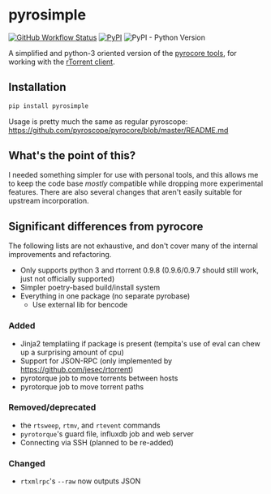 # pyrosimple

[![GitHub Workflow Status](https://img.shields.io/github/workflow/status/kannibalox/pyrosimple/Pylint)](https://github.com/kannibalox/pyrosimple/actions/workflows/pylint.yml)
[![PyPI](https://img.shields.io/pypi/v/pyrosimple)](https://pypi.org/project/pyrosimple/)
![PyPI -	Python Version](https://img.shields.io/pypi/pyversions/pyrosimple)

A simplified and python-3 oriented version of the [pyrocore tools](https://github.com/pyroscope/pyrocore), for working with the [rTorrent client](https://github.com/rakshasa/rtorrent).

## Installation

```bash
pip install pyrosimple
```

Usage is pretty much the same as regular pyroscope: https://github.com/pyroscope/pyrocore/blob/master/README.md

## What's the point of this?

I needed something simpler for use with personal tools, and this allows me to keep the code base *mostly* compatible while
dropping more experimental features. There are also several changes that aren't easily suitable for upstream incorporation.

## Significant differences from pyrocore

The following lists are not exhaustive, and don't cover many of the internal improvements and refactoring.

- Only supports python 3 and rtorrent 0.9.8 (0.9.6/0.9.7 should still work, just not officially supported)
- Simpler poetry-based build/install system
- Everything in one package (no separate pyrobase)
  - Use external lib for bencode

### Added
- Jinja2 templatiing if package is present (tempita's use of eval can chew up a surprising amount of cpu)
- Support for JSON-RPC (only implemented by https://github.com/jesec/rtorrent)
- pyrotorque job to move torrents between hosts
- pyrotorque job to move torrent paths

### Removed/deprecated
- the `rtsweep`, `rtmv`, and `rtevent` commands
- `pyrotorque`'s guard file, influxdb job and web server
- Connecting via SSH (planned to be re-added)

### Changed
- `rtxmlrpc`'s `--raw` now outputs JSON
